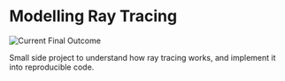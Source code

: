 # Modelling Ray Tracing

![Current Final Outcome](https://github.com/kickthevidit/modelling-ray-tracing/blob/basic/out.png?raw=true)

Small side project to understand how ray tracing works, and implement it into reproducible code.